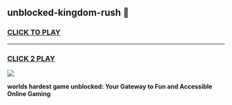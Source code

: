 
## unblocked-kingdom-rush 👋
<h3>
<a href="https://premium.freeplayer.one?title=unblocked-kingdom-rush&ref=14F">CLICK TO PLAY</a></h3>
<hr>

<h3>
<a href="https://premium.freeplayer.one?title=unblocked-kingdom-rush&ref=14F">CLICK 2 PLAY</a>
  
</h3>

<a href="https://premium.freeplayer.one?title=unblocked-kingdom-rush&ref=12F/"><img src="https://clearcache.store/games.png"></a>


**worlds hardest game unblocked: Your Gateway to Fun and Accessible Online Gaming**
